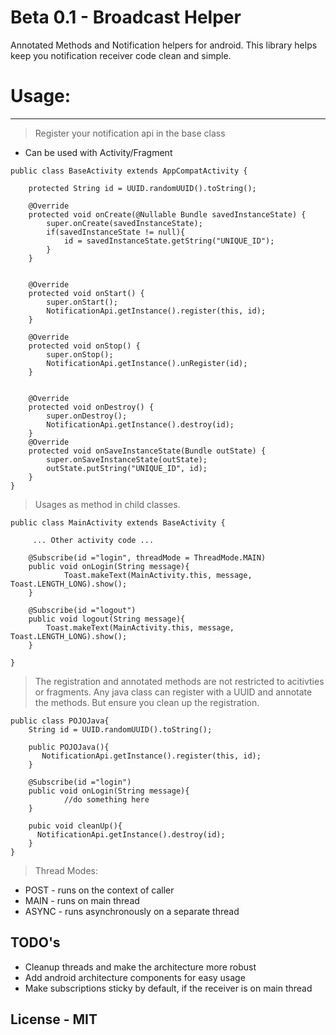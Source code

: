 # Beta 0.1 - Broadcast Helper

Annotated Methods and Notification helpers for android. This library helps keep you notification receiver code clean and simple.

# Usage:

--- 

> Register your notification api in the base class


 - Can be used with Activity/Fragment
```
public class BaseActivity extends AppCompatActivity {

    protected String id = UUID.randomUUID().toString();

    @Override
    protected void onCreate(@Nullable Bundle savedInstanceState) {
        super.onCreate(savedInstanceState);
        if(savedInstanceState != null){
            id = savedInstanceState.getString("UNIQUE_ID");
        }
    }


    @Override
    protected void onStart() {
        super.onStart();
        NotificationApi.getInstance().register(this, id);
    }

    @Override
    protected void onStop() {
        super.onStop();
        NotificationApi.getInstance().unRegister(id);
    }


    @Override
    protected void onDestroy() {
        super.onDestroy();
        NotificationApi.getInstance().destroy(id);
    }
    @Override
    protected void onSaveInstanceState(Bundle outState) {
        super.onSaveInstanceState(outState);
        outState.putString("UNIQUE_ID", id);
    }
}

```


> Usages as method in child classes. 

```
public class MainActivity extends BaseActivity {
    
     ... Other activity code ... 
     
    @Subscribe(id ="login", threadMode = ThreadMode.MAIN)
    public void onLogin(String message){
            Toast.makeText(MainActivity.this, message, Toast.LENGTH_LONG).show();
    }

    @Subscribe(id ="logout")
    public void logout(String message){
        Toast.makeText(MainActivity.this, message, Toast.LENGTH_LONG).show();
    }

}

```

> The registration and annotated methods are not restricted to acitivties or fragments. Any java class can register with a UUID and annotate the methods. But ensure you clean up the registration.

```
public class POJOJava{
    String id = UUID.randomUUID().toString();
    
    public POJOJava(){
       NotificationApi.getInstance().register(this, id);
    }
    
    @Subscribe(id ="login")
    public void onLogin(String message){
            //do something here
    }
    
    pubic void cleanUp(){
      NotificationApi.getInstance().destroy(id);
    }
}

```

> Thread Modes:

  - POST - runs on the context of caller
  - MAIN - runs on main thread
  - ASYNC - runs asynchronously on a separate thread
  
  
## TODO's

- Cleanup threads and make the architecture more robust
- Add android architecture components for easy usage
- Make subscriptions sticky by default, if the receiver is on main thread



## License - MIT
